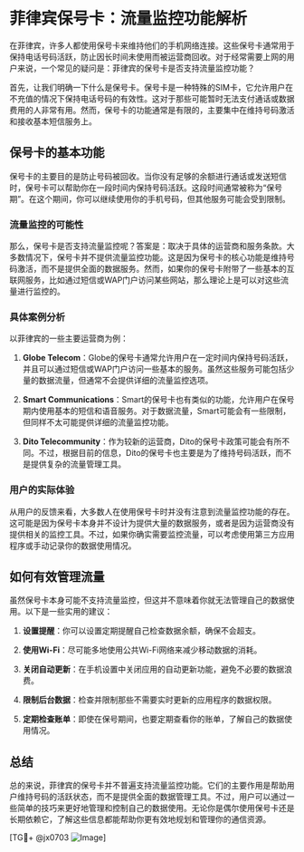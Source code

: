 # 菲律宾保号卡：流量监控功能解析

在菲律宾，许多人都使用保号卡来维持他们的手机网络连接。这些保号卡通常用于保持电话号码活跃，防止因长时间未使用而被运营商回收。对于经常需要上网的用户来说，一个常见的疑问是：菲律宾的保号卡是否支持流量监控功能？

首先，让我们明确一下什么是保号卡。保号卡是一种特殊的SIM卡，它允许用户在不充值的情况下保持电话号码的有效性。这对于那些可能暂时无法支付通话或数据费用的人非常有用。然而，保号卡的功能通常是有限的，主要集中在维持号码激活和接收基本短信服务上。

## 保号卡的基本功能

保号卡的主要目的是防止号码被回收。当你没有足够的余额进行通话或发送短信时，保号卡可以帮助你在一段时间内保持号码活跃。这段时间通常被称为“保号期”。在这个期间，你可以继续使用你的手机号码，但其他服务可能会受到限制。

### 流量监控的可能性

那么，保号卡是否支持流量监控呢？答案是：取决于具体的运营商和服务条款。大多数情况下，保号卡并不提供流量监控功能。这是因为保号卡的核心功能是维持号码激活，而不是提供全面的数据服务。然而，如果你的保号卡附带了一些基本的互联网服务，比如通过短信或WAP门户访问某些网站，那么理论上是可以对这些流量进行监控的。

### 具体案例分析

以菲律宾的一些主要运营商为例：

1. **Globe Telecom**：Globe的保号卡通常允许用户在一定时间内保持号码活跃，并且可以通过短信或WAP门户访问一些基本的服务。虽然这些服务可能包括少量的数据流量，但通常不会提供详细的流量监控选项。

2. **Smart Communications**：Smart的保号卡也有类似的功能，允许用户在保号期内使用基本的短信和语音服务。对于数据流量，Smart可能会有一些限制，但同样不太可能提供详细的流量监控功能。

3. **Dito Telecommunity**：作为较新的运营商，Dito的保号卡政策可能会有所不同。不过，根据目前的信息，Dito的保号卡也主要是为了维持号码活跃，而不是提供复杂的流量管理工具。

### 用户的实际体验

从用户的反馈来看，大多数人在使用保号卡时并没有注意到流量监控功能的存在。这可能是因为保号卡本身并不设计为提供大量的数据服务，或者是因为运营商没有提供相关的监控工具。不过，如果你确实需要监控流量，可以考虑使用第三方应用程序或手动记录你的数据使用情况。

## 如何有效管理流量

虽然保号卡本身可能不支持流量监控，但这并不意味着你就无法管理自己的数据使用。以下是一些实用的建议：

1. **设置提醒**：你可以设置定期提醒自己检查数据余额，确保不会超支。
   
2. **使用Wi-Fi**：尽可能多地使用公共Wi-Fi网络来减少移动数据的消耗。

3. **关闭自动更新**：在手机设置中关闭应用的自动更新功能，避免不必要的数据浪费。

4. **限制后台数据**：检查并限制那些不需要实时更新的应用程序的数据权限。

5. **定期检查账单**：即使在保号期间，也要定期查看你的账单，了解自己的数据使用情况。

## 总结

总的来说，菲律宾的保号卡并不普遍支持流量监控功能。它们的主要作用是帮助用户维持号码的活跃状态，而不是提供全面的数据管理工具。不过，用户可以通过一些简单的技巧来更好地管理和控制自己的数据使用。无论你是偶尔使用保号卡还是长期依赖它，了解这些信息都能帮助你更有效地规划和管理你的通信资源。

[TG💪+ @jx0703 ![Image](https://github.com/user-attachments/assets/dbca1d08-cadb-493c-b0ec-ad6f7a83f270)]